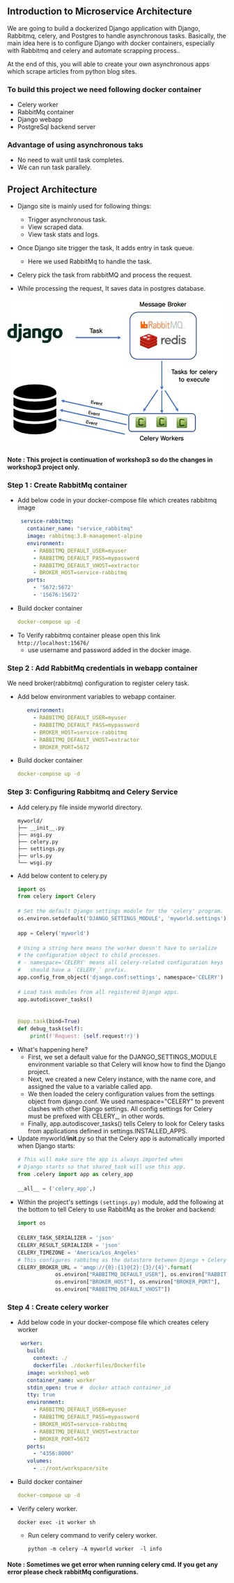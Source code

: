 ## Introduction to Microservice Architecture

We are going to build a dockerized Django application with Django, Rabbitmq, celery, and Postgres to handle asynchronous tasks. 
Basically, the main idea here is to configure Django with docker containers, especially with Rabbitmq and celery and automate scrapping process.. 

At the end of this, you will able to create your own asynchronous apps which scrape articles from python blog sites. 

### To build this project we need following docker container
- Celery worker
- RabbitMq container
- Django webapp
- PostgreSql backend server 

### Advantage of using asynchronous taks
- No need to wait until task completes.
- We can run task parallely.

## Project Architecture
- Django site is mainly used for following things: 
  - Trigger asynchronous task.
  - View scraped data.
  - View task stats and logs.

- Once Django site trigger the task, It adds entry in task queue.
  - Here we used RabbitMq to handle the task.
- Celery pick the task from rabbitMQ and process the request.
- While processing the request, It saves data in postgres database.

![alt text](./project_model.png)

#### Note : This project is continuation of **workshop3** so do the changes in workshop3 project only.

### Step 1 : Create RabbitMq container
- Add below code in your docker-compose file which creates rabbitmq image
    ```yaml
     service-rabbitmq:
       container_name: "service_rabbitmq"
       image: rabbitmq:3.8-management-alpine
       environment:
         - RABBITMQ_DEFAULT_USER=myuser
         - RABBITMQ_DEFAULT_PASS=mypassword
         - RABBITMQ_DEFAULT_VHOST=extractor
         - BROKER_HOST=service-rabbitmq
       ports:
         - '5672:5672'
         - '15676:15672'
    ```
- Build docker container
    ```yaml
    docker-compose up -d
    ```
- To Verify rabbitmq container please open this link `http://localhost:15676/`
  - use username and password added in the docker image.


### Step 2 : Add RabbitMq credentials in webapp container
We need broker(rabbitmq) configuration to register celery task.  
- Add below environment variables to webapp container.  
    ```yaml
       environment:
         - RABBITMQ_DEFAULT_USER=myuser
         - RABBITMQ_DEFAULT_PASS=mypassword
         - BROKER_HOST=service-rabbitmq
         - RABBITMQ_DEFAULT_VHOST=extractor
         - BROKER_PORT=5672
    ```
- Build docker container 
    ```yaml
    docker-compose up -d
    ```
### Step 3: Configuring Rabbitmq and Celery Service
- Add celery.py file inside myworld directory.
  ```
  myworld/
  ├── __init__.py
  ├── asgi.py
  ├── celery.py
  ├── settings.py
  ├── urls.py
  └── wsgi.py
  ```
- Add below content to celery.py
  ```python
  import os
  from celery import Celery
  
  # Set the default Django settings module for the 'celery' program.
  os.environ.setdefault('DJANGO_SETTINGS_MODULE', 'myworld.settings')
  
  app = Celery('myworld')
  
  # Using a string here means the worker doesn't have to serialize
  # the configuration object to child processes.
  # - namespace='CELERY' means all celery-related configuration keys
  #   should have a `CELERY_` prefix.
  app.config_from_object('django.conf:settings', namespace='CELERY')
  
  # Load task modules from all registered Django apps.
  app.autodiscover_tasks()
  
  
  @app.task(bind=True)
  def debug_task(self):
      print(f'Request: {self.request!r}')
  ```
- What's happening here?
  - First, we set a default value for the DJANGO_SETTINGS_MODULE environment variable so that Celery will know how to find the Django project.
  - Next, we created a new Celery instance, with the name core, and assigned the value to a variable called app.
  - We then loaded the celery configuration values from the settings object from django.conf. We used namespace="CELERY" to prevent clashes with other Django settings. All config settings for Celery must be prefixed with CELERY_, in other words.
  - Finally, app.autodiscover_tasks() tells Celery to look for Celery tasks from applications defined in settings.INSTALLED_APPS.
- Update myworld/__init__.py so that the Celery app is automatically imported when Django starts:
  ```python
  # This will make sure the app is always imported when
  # Django starts so that shared_task will use this app.
  from .celery import app as celery_app
  
  __all__ = ('celery_app',)
  ```
- Within the project's settings `(settings.py)` module, add the following at the bottom to tell Celery to use RabbitMq as the broker and backend:
  ```python
  import os

  CELERY_TASK_SERIALIZER = 'json'
  CELERY_RESULT_SERIALIZER = 'json'
  CELERY_TIMEZONE = 'America/Los_Angeles'
  # This configures rabbitmq as the datastore between Django + Celery
  CELERY_BROKER_URL = 'amqp://{0}:{1}@{2}:{3}/{4}'.format(
              os.environ["RABBITMQ_DEFAULT_USER"], os.environ["RABBITMQ_DEFAULT_PASS"],
              os.environ["BROKER_HOST"], os.environ["BROKER_PORT"],
              os.environ["RABBITMQ_DEFAULT_VHOST"])
  ```

### Step 4 : Create celery worker
- Add below code in your docker-compose file which creates celery worker
    ```yaml
     worker:
       build:
         context: ./
         dockerfile: ./dockerfiles/Dockerfile
       image: workshop1_web
       container_name: worker
       stdin_open: true #  docker attach container_id
       tty: true
       environment:
         - RABBITMQ_DEFAULT_USER=myuser
         - RABBITMQ_DEFAULT_PASS=mypassword
         - BROKER_HOST=service-rabbitmq
         - RABBITMQ_DEFAULT_VHOST=extractor
         - BROKER_PORT=5672
       ports:
         - "4356:8000"
       volumes:
         - .:/root/workspace/site
    ```
- Build docker container
    ```yaml
    docker-compose up -d
    ```
- Verify celery worker.
    ```shell
    docker exec -it worker sh
    ```
  - Run celery command to verify celery worker.
      ```shell
      python -m celery -A myworld worker  -l info
      ```
#### Note : Sometimes we get error when running celery cmd. If you get any error please check rabbitMq configurations. 
